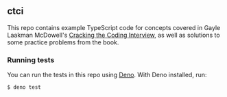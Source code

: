 ## ctci

This repo contains example TypeScript code for concepts covered in Gayle Laakman McDowell's [Cracking the Coding Interview](https://www.amazon.com/Cracking-Coding-Interview-Programming-Questions/dp/0984782850), as well as solutions to some practice problems from the book. 

### Running tests

You can run the tests in this repo using [Deno](https://deno.land/). With Deno installed, run:

```sh
$ deno test
```

